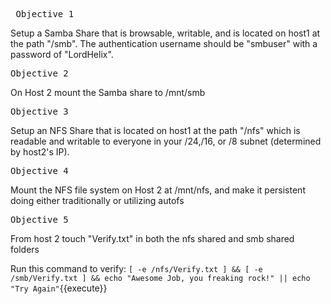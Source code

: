 <pre> Objective 1 </pre>
Setup a Samba Share that is browsable, writable, and is located on host1 at the path "/smb". The authentication username should be "smbuser" with a password of "LordHelix". 
		
<pre>Objective 2 </pre>
On Host 2 mount the Samba share to /mnt/smb 

<pre>Objective 3 </pre>
Setup an NFS Share that is located on host1 at the path "/nfs" which is readable and writable to everyone in your /24,/16, or /8 subnet (determined by host2's IP). 

<pre>Objective 4 </pre>
Mount the NFS file system on Host 2 at /mnt/nfs, and make it persistent doing either traditionally or utilizing autofs

	
<pre>Objective 5</pre>
From host 2 touch "Verify.txt" in both the nfs shared and smb shared folders

Run this command to verify: `[ -e /nfs/Verify.txt ] && [ -e /smb/Verify.txt ] && echo "Awesome Job, you freaking rock!" || echo "Try Again"`{{execute}}
